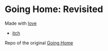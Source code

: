 # Going Home: Revisited

Made with [love](https://love2d.org)

* [itch](https://flamendless.itch.io/going-home-revisited)

Repo of the original [Going Home](https://github.com/flamendless/GoingHome/blob/master/README_GH.md)
